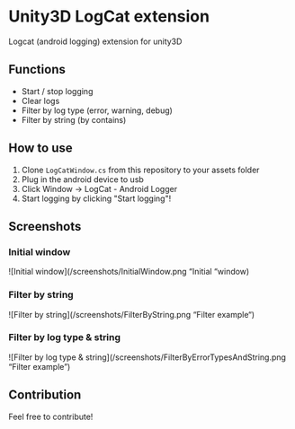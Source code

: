 Unity3D LogCat extension
========================

Logcat (android logging) extension for unity3D

Functions
---------------------
- Start / stop logging
- Clear logs
- Filter by log type (error, warning, debug)
- Filter by string (by contains)

How to use
---------------------
1. Clone `LogCatWindow.cs` from this repository to your assets folder
2. Plug in the android device to usb
3. Click Window -> LogCat - Android Logger
4. Start logging by clicking "Start logging"!

Screenshots
---------------------

### Initial window
![Initial window](/screenshots/InitialWindow.png “Initial “window)

### Filter by string
![Filter by string](/screenshots/FilterByString.png “Filter example“)

### Filter by log type & string
![Filter by log type & string](/screenshots/FilterByErrorTypesAndString.png “Filter example”)

Contribution
---------------------
Feel free to contribute!
